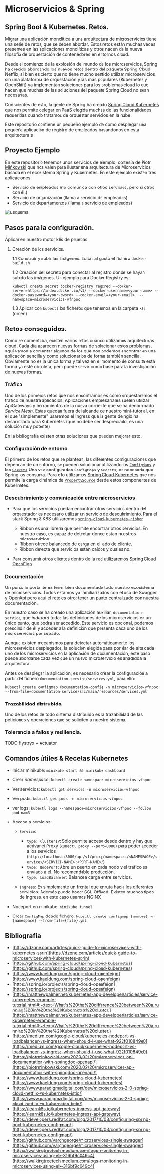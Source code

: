 # Microservicios & Spring

## Spring Boot & Kubernetes. Retos.

Migrar una aplicación monolítica a una arquitectura de microservicios tiene una serie de retos, que se deben abordar. Estos retos están muchas veces
presentes en las aplicaciones monolíticas y otros nacen de la nueva filosofía de orquestación de contenedores en entornos cloud. 

Desde el comienzo de la explosión del mundo de los microservicios, Spring ha crecido abordando los nuevos retos dentro del paquete Spring Cloud Netflix, si bien es cierto que no tiene
mucho sentido utilizar microservicios sin una plataforma de orquestación y las más populares (Kubernetes y OpenShift) ya implementan soluciones para los problemas cloud lo que hacen 
que muchas de las soluciones del paquete Spring Cloud no sean necesarias. 

Conscientes de esto, la gente de Spring ha creado [Spring Cloud Kubernetes](https://spring.io/projects/spring-cloud-kubernetes#learn) que nos permite delegar en PaaS elegida muchas de las 
funcionalidades requeridas cuando tratamos de orquestar servicios en la nube.

Este repositorio contiene un pequeño ejemplo de como desplegar una pequeña aplicación de registro de empleados basandonos en esta arquitectura.s

## Proyecto Ejemplo
En este repositorio tenemos unos servicios de ejemplo, cortesía de [Piotr Mińkowski](https://github.com/piomin/sample-spring-microservices-new) que nos valen para ilustar una arquitectura de Microservicios basada en el ecosistema Spring y Kubernetes.
En este ejemplo existen tres aplicaciones:
* Servicio de empleados (no comunica con otros servicios, pero si otros con él.)
* Servicio de organización (llama a servicio de empleados)
* Servicio de departamentos (llama a servicio de empleados) 

![Esquema](/readme-sources/diagram.png?raw=true "Esquema aplicación")

## Pasos para la configuración.
Aplicar en nuestro motor k8s de pruebas

1. Creación de los servicios.

    1.1 Construir y subir las imágenes. Editar al gusto el fichero `docker-build.sh`

    1.2 Creación del secreto para conectar al registro donde se hayan subido las imágenes. Un ejemplo para Docker Registry es:
    
    ```shell script
    kubectl create secret docker-registry regcred --docker-server=https://index.docker.io/v1/ --docker-username=<your-name> --docker-password=<your-pword> --docker-email=<your-email>  --namespace=microservicios-vfnpoc
    ```
    
    1.3 Aplicar con `kubectl` los ficheros que tenemos en la carpeta `k8s` (orden)
 
## Retos conseguidos.

Como se comentaba, existen varios retos cuando utilizamos arquitecturas cloud. Cada día aparecen nuevas formas de solucionar estos problemas, 
aquí vamos a comentar algunos de los que nos podemos encontrar en una aplicación sencilla y como solucionarlos de forma también sencilla. Obviamente
no es la única forma y tal vez en el momento de consulta está forma ya esté obsoleta, pero puede servir como base para la investigación de 
nuevas formas. 

### Tráfico

Uno de los primeros retos que nos encontramos es cómo orquestaremos el tráfico de nuestra aplicación. Aplicaciones empresariales suelen utilizar
ApiGateways y herramientas de la nueva corriente que se ha denominado *Service Mesh*. Estas quedan fuera del alcande de nuestro mini-tutorial, en el que
"simplemente" usaremos el Ingress que la gente de ngix ha desarrollado para Kubernetes (que no debe ser despreciado, es una solución muy potente)

En la bibliografía existen otras soluciones que pueden mejorar esto.
   
    
### Configuración de entorno
El primero de los retos que se plantean, las diferentes configuraciones que dependan de un entorno, se pueden solucionar utilizando los [`ConfigMaps`](https://kubernetes.io/es/docs/concepts/configuration/configmap/) y los [`Secrets`](https://kubernetes.io/docs/concepts/configuration/secret/)
Una vez configurados `ConfigMaps` y `Secrets`; es necesario que Spring los consuma. Para ello utilizamos [Spring Cloud Kubernetes](https://spring.io/projects/spring-cloud-kubernetes#learn) que nos permite la carga dinámica de [`PropertySource`](https://docs.spring.io/spring-framework/docs/current/javadoc-api/org/springframework/context/annotation/PropertySource.html) desde estos componentes de Kubernetes.

### Descubrimiento y comunicación entre microservicios
* Para que los servicios puedan encontrar otros servicios dentro del orquestador es necesario utilizar un servicio de descubrimiento. Para el stack Spring & K8S utilizaremos [`spring-cloud-kubernetes-ribbon`](https://cloud.spring.io/spring-cloud-static/spring-cloud-kubernetes/2.1.0.RC1/multi/multi__ribbon_discovery_in_kubernetes.html)
    * Ribbon es una librería que permite encontrar otros servicios. En nuestro caso, es capaz de detectar donde estan nuestros microservicios.
    * Ribbon ofrece balancedo de carga en el lado de cliente.
    * Ribbon detecta que servicios están caídos y cuales no.


* Para consumir otros clientes dentro de la red utilizaremos [Spring Cloud OpenFign](https://spring.io/projects/spring-cloud-openfeign)

### Documentación
Un punto importante es tener bien documentado todo nuestro ecosistema de microservicios. Todos estamos ya familiarizados con el uso de Swagger y OpenApi pero aquí el reto es otro: tener un 
punto centralizado con nuestra documentación.

En nuestro caso se ha creado una aplicación auxiliar, `documentation-service`, que _indexará_ todas las definiciones de los microservicios en un único punto, que
podrá ser accedido. Este servicio es opcional, podemos prescindir de él y acceder a la definición que presenta cada uno de los microservicios por sepado. 

Aunque existen mecanismos para detectar automáticamente los microservicios desplegados, la solucion elegida pasa por dar de alta cada uno de los microservicios
en la aplicación de documentación, este paso puede abordarse cada vez que un nuevo microservicio es añadidoa la arquitectura.

Antes de desplegar la aplicación, es necesario crear la configuración a partir del fichero `documentation-service/services.yml`, para ello:
```shell script
kubectl create configmap documentation-config -n microservicios-vfnpoc --from-file=documentation-service/src/main/resources/services.yml
```  

### Trazabilidad distrubida.
Uno de los retos de todo sistema distribuido es la trazabilidad de las peticiones y operaciones que se soliciten a nuestro sistema.

### Tolerancia a fallos y resiliencia.
TODO Hystryx +  Actuator




## Comandos útiles & Recetas Kubernetes
* Iniciar minikube: `minikube start && minikube dashboard`

* Crear *namespace*: `kubectl create namespace microservicios-vfnpoc`

* Ver servicios: `kubectl get services -n microservicios-vfnpoc`

* Ver pods: `kubectl get pods -n microservicios-vfnpoc`

* ver logs: `kubectl logs --namespace=microservicios-vfnpoc --follow  pod-nam3`

* Acceso a servicios:
    
    * `Service`:
        * `type: ClusterIP`: Sólo permite acceso desde dentro y hay que activar el Proxy (`kubectl proxy --port=8080`) para poder acceder a los servicios (`http://localhost:8080/api/v1/proxy/namespaces/<NAMESPACE>/services/<SERVICE-NAME>:<PORT-NAME>/`)
        * `type: NodePort`: Abre un puerto en cada nodo y el trafico es enviado a él. No recomendable producción.
        * `type: LoadBalancer`: Balancea carga entre servicios.
    
    * `Ingress`: Es simplemente un frontal que enruta hacia los diferentes servicios. Además puede hacer SSL Offload. Existen muchos tipos de Ingress, en este caso usamos NGINX
    
* Nodeport en minikube: `minikube tunnel` 

* Crear `ConfigMap` desde fichero: `kubectl create configmap {nombre} -n {namespace} --from-file={file}.yml`

## Bibliografía

* [https://dzone.com/articles/quick-guide-to-microservices-with-kubernetes-sprin](https://dzone.com/articles/quick-guide-to-microservices-with-kubernetes-sprin)
* [https://github.com/spring-cloud/spring-cloud-kubernetes](https://github.com/spring-cloud/spring-cloud-kubernetes)
* [https://www.baeldung.com/spring-cloud-openfeign](https://www.baeldung.com/spring-cloud-openfeign)
* [https://spring.io/projects/spring-cloud-openfeign](https://spring.io/projects/spring-cloud-openfeign)
* [https://matthewpalmer.net/kubernetes-app-developer/articles/service-kubernetes-example-tutorial.html#:~:text=What's%20the%20difference%20between%20a,running%20in%20the%20Kubernetes%20cluster.](https://matthewpalmer.net/kubernetes-app-developer/articles/service-kubernetes-example-tutorial.html#:~:text=What's%20the%20difference%20between%20a,running%20in%20the%20Kubernetes%20cluster.)
* [https://medium.com/google-cloud/kubernetes-nodeport-vs-loadbalancer-vs-ingress-when-should-i-use-what-922f010849e0](https://medium.com/google-cloud/kubernetes-nodeport-vs-loadbalancer-vs-ingress-when-should-i-use-what-922f010849e0)
* [https://piotrminkowski.com/2020/02/20/microservices-api-documentation-with-springdoc-openapi/](https://piotrminkowski.com/2020/02/20/microservices-api-documentation-with-springdoc-openapi/)
* [https://www.baeldung.com/spring-cloud-kubernetes](https://www.baeldung.com/spring-cloud-kubernetes)
* [https://www.paradigmadigital.com/dev/microservicios-2-0-spring-cloud-netflix-vs-kubernetes-istio/](https://www.paradigmadigital.com/dev/microservicios-2-0-spring-cloud-netflix-vs-kubernetes-istio/)
* [https://learnk8s.io/kubernetes-ingress-api-gateway](https://learnk8s.io/kubernetes-ingress-api-gateway)
* [https://developers.redhat.com/blog/2017/10/03/configuring-spring-boot-kubernetes-configmap/](https://developers.redhat.com/blog/2017/10/03/configuring-spring-boot-kubernetes-configmap/)
* [https://github.com/varghgeorge/microservices-single-swagger](https://github.com/varghgeorge/microservices-single-swagger)
* [https://walkingtreetech.medium.com/logs-monitoring-in-microservices-using-elk-316bf9c049c4](https://walkingtreetech.medium.com/logs-monitoring-in-microservices-using-elk-316bf9c049c4)
